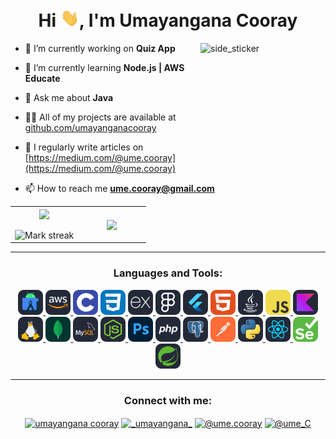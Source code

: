 <h1 align="center">Hi <img src="https://raw.githubusercontent.com/ABSphreak/ABSphreak/master/gifs/Hi.gif" width="30px">, I'm Umayangana Cooray</h1>
<!-- <p align="center"> <img src="https://komarev.com/ghpvc/?username=umayanganacooray&label=Profile%20views&color=0e75b6&style=flat" alt="umayanganacooray" /> </p> -->

<img align="right" width=200px height=200px alt="side_sticker" src="https://media.giphy.com/media/TEnXkcsHrP4YedChhA/giphy.gif" />

- 🔭 I’m currently working on **Quiz App**

- 🌱 I’m currently learning **Node.js | AWS Educate**

- 💬 Ask me about **Java**

- 👨‍💻 All of my projects are available at [github.com/umayanganacooray](github.com/umayanganacooray)

- 📝 I regularly write articles on [https://medium.com/@ume.cooray](https://medium.com/@ume.cooray)

- 📫 How to reach me **ume.cooray@gmail.com**



<!--- stats (start) -->
<table align="center">
<tr border="none">
<td width="50%" align="center">
  <img  align="center"  src="https://github-readme-stats.vercel.app/api?username=umayanganacooray&title_color=6FDA44&text_color=FFFFFF&show_icons=true&icon_color=6FDA44&include_all_commits=true&count_private=true&theme=dark"  />
  <br></br>

  <img  title="🔥 Get streak stats for your profile at git.io/streak-stats" alt="Mark streak" src="https://github-readme-streak-stats.herokuapp.com/?user=umayanganacooray&theme=dark&date_format=j%20M%5B%20Y%5D&currStreakLabel=6FDA44&fire=6FDA44&ring=6FDA44" /> 
</td>

<td width="50%" align="center">
  <img  align="center"  src="https://github-readme-stats.anuraghazra1.vercel.app/api/top-langs/?username=umayanganacooray&title_color=6FDA44&text_color=FFFFFF&show_icons=true&theme=dark&hide_border=false&no-bg=true&no-frame=true&langs_count=10"/>
</td>

</tr>
</table>
<!--- stats (end) -->


---
<h3 align="center">Languages and Tools:</h3>
<p align="center"> <a href="https://developer.android.com" target="_blank" rel="noreferrer"> <img src="https://github.com/tandpfun/skill-icons/blob/main/icons/AndroidStudio-Dark.svg" alt="android" width="40" height="40"/> </a> <a href="https://aws.amazon.com" target="_blank" rel="noreferrer"> <img src="https://github.com/tandpfun/skill-icons/blob/main/icons/AWS-Dark.svg" alt="aws" width="40" height="40"/> </a> <a href="https://www.cprogramming.com/" target="_blank" rel="noreferrer"> <img src="https://github.com/tandpfun/skill-icons/blob/main/icons/C.svg" alt="c" width="40" height="40"/> </a> <a href="https://www.w3schools.com/css/" target="_blank" rel="noreferrer"> <img src="https://github.com/tandpfun/skill-icons/blob/main/icons/CSS.svg" alt="css3" width="40" height="40"/> </a> <a href="https://expressjs.com" target="_blank" rel="noreferrer"> <img src="https://github.com/tandpfun/skill-icons/blob/main/icons/ExpressJS-Dark.svg" alt="express" width="40" height="40"/> </a> <a href="https://www.figma.com/" target="_blank" rel="noreferrer"> <img src="https://github.com/tandpfun/skill-icons/blob/main/icons/Figma-Dark.svg" width="40" height="40"/> </a> <a href="https://flutter.dev" target="_blank" rel="noreferrer"> <img src="https://github.com/tandpfun/skill-icons/blob/main/icons/Flutter-Dark.svg" alt="flutter" width="40" height="40"/> </a> <a href="https://www.w3.org/html/" target="_blank" rel="noreferrer"> <img src="https://github.com/tandpfun/skill-icons/blob/main/icons/HTML.svg" alt="html5" width="40" height="40"/> </a> <a href="https://www.java.com" target="_blank" rel="noreferrer"> <img src="https://github.com/tandpfun/skill-icons/blob/main/icons/Java-Dark.svg" alt="java" width="40" height="40"/> </a> <a href="https://developer.mozilla.org/en-US/docs/Web/JavaScript" target="_blank" rel="noreferrer"> <img src="https://github.com/tandpfun/skill-icons/blob/main/icons/JavaScript.svg" alt="javascript" width="40" height="40"/> </a> <a href="https://kotlinlang.org" target="_blank" rel="noreferrer"> <img src="https://github.com/tandpfun/skill-icons/blob/main/icons/Kotlin-Dark.svg" alt="kotlin" width="40" height="40"/> </a> <a href="https://www.linux.org/" target="_blank" rel="noreferrer"> <img src="https://github.com/tandpfun/skill-icons/blob/main/icons/Linux-Dark.svg" alt="linux" width="40" height="40"/> </a> <a href="https://www.mongodb.com/" target="_blank" rel="noreferrer"> <img src="https://github.com/tandpfun/skill-icons/blob/main/icons/MongoDB.svg" alt="mongodb" width="40" height="40"/> </a> <a href="https://www.mysql.com/" target="_blank" rel="noreferrer"> <img src="https://github.com/tandpfun/skill-icons/blob/main/icons/MySQL-Dark.svg" alt="mysql" width="40" height="40"/> </a> <a href="https://nodejs.org" target="_blank" rel="noreferrer"> <img src="https://github.com/tandpfun/skill-icons/blob/main/icons/NodeJS-Dark.svg" alt="nodejs" width="40" height="40"/> </a> <a href="https://www.photoshop.com/en" target="_blank" rel="noreferrer"> <img src="https://github.com/tandpfun/skill-icons/blob/main/icons/Photoshop.svg" alt="photoshop" width="40" height="40"/> </a> <a href="https://www.php.net" target="_blank" rel="noreferrer"> <img src="https://github.com/tandpfun/skill-icons/blob/main/icons/PHP-Dark.svg" alt="php" width="40" height="40"/> </a> <a href="https://www.postgresql.org" target="_blank" rel="noreferrer"> <img src="https://github.com/tandpfun/skill-icons/blob/main/icons/PostgreSQL-Dark.svg" alt="postgresql" width="40" height="40"/> </a> <a href="https://postman.com" target="_blank" rel="noreferrer"> <img src="https://github.com/tandpfun/skill-icons/blob/main/icons/Postman.svg" alt="postman" width="40" height="40"/> </a> <a href="https://www.python.org" target="_blank" rel="noreferrer"> <img src="https://github.com/tandpfun/skill-icons/blob/main/icons/Python-Dark.svg" alt="python" width="40" height="40"/> </a> <a href="https://reactjs.org/" target="_blank" rel="noreferrer"> <img src="https://github.com/tandpfun/skill-icons/blob/main/icons/React-Dark.svg" alt="react" width="40" height="40"/> </a> <a href="https://www.selenium.dev" target="_blank" rel="noreferrer"> <img src="https://github.com/tandpfun/skill-icons/blob/main/icons/Selenium.svg" alt="selenium" width="40" height="40"/> </a> <a href="https://spring.io/" target="_blank" rel="noreferrer"> <img src="https://github.com/tandpfun/skill-icons/blob/main/icons/Spring-Dark.svg" alt="spring" width="40" height="40"/> </a> </p>


---
<h3 align="center">Connect with me:</h3>
<p align="center">
<a href="https://linkedin.com/in/umayangana-cooray" target="blank"><img align="center" src="https://raw.githubusercontent.com/rahuldkjain/github-profile-readme-generator/master/src/images/icons/Social/linked-in-alt.svg" alt="umayangana cooray" height="30" width="40" /></a>
<a href="https://instagram.com/_umayangana_" target="blank"><img align="center" src="https://raw.githubusercontent.com/rahuldkjain/github-profile-readme-generator/master/src/images/icons/Social/instagram.svg" alt="_umayangana_" height="30" width="40" /></a>
<a href="https://medium.com/@ume.cooray" target="blank"><img align="center" src="https://raw.githubusercontent.com/rahuldkjain/github-profile-readme-generator/master/src/images/icons/Social/medium.svg" alt="@ume.cooray" height="30" width="40" /></a>
<a href="https://www.hackerrank.com/ume_C" target="blank"><img align="center" src="https://raw.githubusercontent.com/rahuldkjain/github-profile-readme-generator/master/src/images/icons/Social/hackerrank.svg" alt="@ume_C" height="30" width="40" /></a>
</p>
